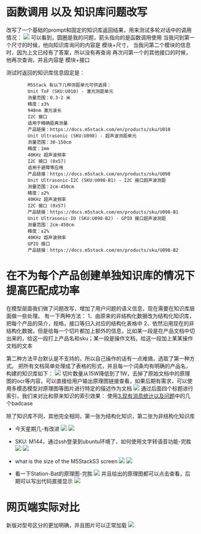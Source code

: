 # 函数调用 以及 知识库问题改写
改写了一个基础的prompt和固定的知识库返回结果，用来测试多轮对话中的调用情况：
![](../file/Pasted%20image%2020250508171626.png)
可以看到，圆圈是我的问题，箭头指向的是函数调用使用
当我问到第一个尺寸的时候，他向知识库询问的内容是 模块+尺寸，
当我问第二个模块的信息时，因为上文已经有了答案，所以没有再查询
再次问第一个的其他接口的时候，他再次查询，并且内容是 模块+接口

测试时返回的知识库信息固定是：
```
        M5Stack 有以下几种测距单元可供选择：
        Unit ToF (SKU:U010) - 激光测距单元
        测量范围：0.3-2 米
        精度：±3%
        940nm 激光波长
        I2C 接口
        适用于精确距离测量
        产品链接：https://docs.m5stack.com/en/products/sku/U010
        Unit Ultrasonic (SKU:U098) - 超声波测距单元
        测量范围：30-150cm
        精度：1mm
        40KHz 超声波频率
        I2C 接口 (0x57)
        适用于避障等应用
        产品链接：https://docs.m5stack.com/en/products/sku/U098
        Unit Ultrasonic-I2C (SKU:U098-B1) - I2C 接口超声波测距
        测量范围：2cm-450cm
        精度：±2%
        40KHz 超声波频率
        I2C 接口 (0x57)
        产品链接：https://docs.m5stack.com/en/products/sku/U098-B1
        Unit Ultrasonic-IO (SKU:U098-B2) - GPIO 接口超声波测距
        测量范围：2cm-450cm
        精度：±2%
        40KHz 超声波频率
        GPIO 接口
        产品链接：https://docs.m5stack.com/en/products/sku/U098-B2
```






# 在不为每个产品创建单独知识库的情况下提高匹配成功率
在模型层面我们做了问题改写，增加了用户问题的语义信息，现在需要在知识库层面做一些处理。
有一下两种方法：
1、由原来的非结构化数据改为结构化知识库，把每个产品的简介，规格，接口等归入对应的结构化表格中
2、依然沿用现在的非结构化数据，但是给每一个切片都加上额外的信息，比如某一段是在产品文档中切出来的，给这一段打上产品名和sku；某一段是操作文档，给这一段加上某某操作文档的文本

第二种方法平台默认是不支持的，所以自己操作的话有一点难搞，选取了第一种方式。
把所有文档简单处理成了表格的形式，并且每一个词条均有明确的产品名，构建的知识库如下：
![](../file/Pasted%20image%2020250509111744.png)
切片数量从15W降低到了1W，去掉了原始文档中的原理图的ocr等内容，可以直接给用户输出原理图链接查看，如果后期有需求，可以使用多模态模型对原理图等图片进行特定的描述作为文档
![](../file/Pasted%20image%2020250509111821.png)
通过后面四个标题进行索引，我们来对比和原来知识的索引效果：
使用[3.现有消息统计以及问题](3.现有消息统计以及问题.md)中的几个badcase

除了知识库不同，其他完全相同，第一张为结构化知识，第二张为非结构化知识库
- 今天星期几-有改进
![](../file/Pasted%20image%2020250509114022.png)
![](../file/Pasted%20image%2020250509113425.png)

- SKU: M144，通过ssh登录到ubuntu环境了，如何使用文字转语音功能-完胜
![](../file/Pasted%20image%2020250509113907.png)
![](../file/Pasted%20image%2020250509113937.png)


- what is the size of the M5StackS3 screen
![](../file/Pasted%20image%2020250509114142.png)
![](../file/Pasted%20image%2020250509114620.png)

- 看一下Station-Bat的原理图-完胜
![](../file/Pasted%20image%2020250509115733.png)
并且给出的原理图都可以点击查看，后期可以写出代码直接显示
![](../file/Pasted%20image%2020250509115813.png)




# 网页端实际对比
新版对型号区分的更加明确，并且图片可以正常加载
![](Pasted%20image%2020250512122500.png)